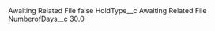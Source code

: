 <?xml version="1.0" encoding="UTF-8"?>
<CustomMetadata xmlns="http://soap.sforce.com/2006/04/metadata" xmlns:xsi="http://www.w3.org/2001/XMLSchema-instance" xmlns:xsd="http://www.w3.org/2001/XMLSchema">
    <label>Awaiting Related File</label>
    <protected>false</protected>
    <values>
        <field>HoldType__c</field>
        <value xsi:type="xsd:string">Awaiting Related File</value>
    </values>
    <values>
        <field>NumberofDays__c</field>
        <value xsi:type="xsd:double">30.0</value>
    </values>
</CustomMetadata>
